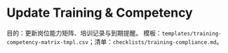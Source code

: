 # Update Training & Competency

目的：更新岗位能力矩阵、培训记录与到期提醒。
模板：`templates/training-competency-matrix-tmpl.csv`；清单：`checklists/training-compliance.md`。
